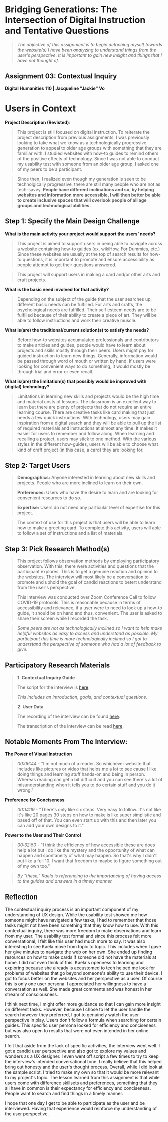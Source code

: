 # Bridging Generations: The Intersection of Digital Instruction and Tentative Questions

> *The objective of this assignment is to begin detaching myself towards the website(s) I have been analyzing to understand things from the user's perspective. It is important to gain new insight and things that I have not thought of.*
 
## Assignment 03: Contextual Inquiry ##
__Digital Humanities 110 | Jacqueline "Jackie" Vo__

# Users in Context #

**Project Description (Revisted)**: 

> This project is still focused on digital instruction. To reiterate the project description from previous assignments, I was previously looking to take what we know as a technologically progressive generation to appeal to older age groups with something that they are familiar with. I studied websites with how-to guides to remind others of the positive effects of technology. Since I was not able to conduct my usability test with someone from an older age group, I asked one of my peers to be a participant. 

> Since then, I realized even though my generation is seen to be technolgically progressive, there are still many people who are not as tech-savvy. **People have different inclinations and so, by helping websites and information more accessible, I will then better be able to create inclusive spaces that will overlook people of all age groups and technological abilities.**

## **Step 1: Specify the Main Design Challenge** ##
**What is the main activity your project would support the users’ needs?**

> This project is aimed to support users in being able to navigate across a website containing how-to guides (ex. wikiHow, For Dummies, etc.) Since these websites are usually at the top of search results for how-to questions, it is important to promote and ensure accessibility as people attempt to get their questions answered. 

> This project will support users in making a card and/or other arts and craft projects.

**What is the basic need involved for that activity?**

> Depending on the subject of the guide that the user searches up, different basic needs can be fulfilled. For arts and crafts, the psychological needs are fulfilled. Their self esteem needs are to be fulfilled because of their ability to create a piece of art. They will be able to follow instructions and work their creative muscle.

**What is(are) the traditional/current solution(s) to satisfy the needs?**

> Before how-to websites accumulated professionals and contributors to make articles and guides, people would have to learn about projects and skills mostly through their peers. Users might pay for guided instruction to learn new things. Generally, information would be passed through word of mouth or written by hand. If users were looking for convenient ways to do something, it would mostly be through trial and error or even recall. 

**What is(are) the limitation(s) that possibly would be improved with (digital) technology?**

> Limitations in learning new skills and projects would be the high time and material costs of lessons. The classroom is an excellent way to learn but there are plenty of projects that do not require an entire learning course. There are creative tasks like card making that just needs a few quick instructions. With technology, users may gain inspiration from a digital search and they will be able to pull up the list of required materials and instructions at almost any time. It makes it easier for users to remember and follow along.
> When learning and recalling a project, users may stick to one method. With the various styles in the different how-guides, users will be able to choose what kind of craft project (in this case, a card) they are looking for. 
## **Step 2: Target Users** ##

> **Demographics:** Anyone interested in learning about new skills and projects. People who are more inclined to learn on their own.
> 
> **Preferences:** Users who have the desire to learn and are looking for convenient resources to do so.
> 
> **Expertise:** Users do not need any particular level of expertise for this project.

> The context of use for this project is that users will be able to learn how to make a greeting card. To complete this activity, users will able to follow a set of instructions and a list of materials.

## **Step 3: Pick Research Method(s)** ##

> This project follows observation methods by employing participatory observation. With this, there were activities and questions that the participant explores. This is to get a genuine reaction and opinion to the websites. The interview will most likely be a conversation to promote and uphold the goal of candid reactions to betert understand from the user's perspective.
> 
> This interview was conducted over Zoom Conference Call to follow COVID-19 protocols. This is reasonable because in terms of accessibility and relevance, if a user were to need to look up a how-to guide, it should be on hand and thus, convenient. 
> The user is asked to share their screen while I recorded the task. 

> *Some peers are not as technologically inclined so I want to help make helpful websites as easy to access and understand as possible. My participant this time is more technologically inclined so I got to understand the perspective of someone who had a lot of feedback to give.*

## **Participatory Research Materials** ##
> **1. Contextual Inquiry Guide**
> 
> The script for the interview is [here](https://docs.google.com/document/d/1V3MiieThGWDt5c4Blm-cBfNHTwEywLLlgbrbytGKTVI/edit?usp=sharing).
> 
> *This includes an introduction, goals, and contextual questions.*

> **2. User Data**
> 
> The recording of the interview can be found [here](https://drive.google.com/file/d/1lnoH_zhEBZ7M-rzjhvZn-osuFFTmpsG3/view?usp=sharing).
> 
> The transcription of the interview can be read [here](https://docs.google.com/document/d/1V3MiieThGWDt5c4Blm-cBfNHTwEywLLlgbrbytGKTVI/edit?usp=sharing).

## **Notable Moments From The Interview:**

**The Power of Visual Instruction**
> *00:06:44* - "I'm not much of a reader. So whichever website that includes like pictures or video that helps me a lot to see cause I like doing things and learning stuff hands-on and being in person. Whereas reading can get a bit difficult and you can see there's a lot of misunderstanding when it tells you to do certain stuff and you do it wrong."

**Preference for Conciseness**
> *00:14:19* - "There's only like six steps. Very easy to follow. It's not like it's like 20 pages 30 steps on how to make is like super simplistic and based off of that. You can even start up with this and then later you can add your own designs to it."

**Power to the User and Their Control**
> *00:32:50* - "I think the efficiency of how accessible these are does help a lot but I do like the mystery and the opportunity of what can happen and spontaneity of what may happen. So that's why I didn't put like a full 10. I want that freedom to maybe to figure something out of my own too."

> *By "these," Kaela is referencing to the importancing of having access to the guides and answers in a timely manner.*

## Reflection ##
The contextual inquiry process is an important component of my understanding of UX design. While the usability test showed me how someone might have navigated a few tasks, I had to remember that those tasks might not have been something that they know how to use. With this contextual inquiry, there was more freedom to make observations and learn from my user. The usability test formal and since this process felt more conversational, I felt like this user had much more to say. It was also interesting to see Kaela move from topic to topic. This includes when I gave her give minutes to navigate the web on her own. She ended up finding resources on how to make cards if someone did not have the materials at home. I did not even think of this. Kaela's openness to learning and exploring because she already is accustomed to tech helped me look for problems of websites that go beyond someone's ability to use their device. I got to focus better on the websites and her perspective as a user. Of course this is only one user persona. I appreciated her willingness to have a conversation as well. She made great comments and was honest in her stream of consciousness.

I think next time, I might offer more guidance so that I can gain more insight on different tasks. However, because I chose to let the user handle the search however they preferred, I got to genuinely watch the user perspective in play. Users don't follow a formula when searching for certain guides. This specific user persona looked for efficiency and conciseness but was also open to results that were not even intended in her online search.

I felt that aside from the lack of specific activities, the interview went well. I got a candid user perspective and also got to explore my values and wonders as a UX designer. I even went off script a few times to try to keep the interview's intended conversational tone. I really believe that this helped bring out honesty and the user's thought process. Overall, while I did look at the sample script, I tried to make my own so that it would be more relevant to my project's topic. The lesson learned from this assignment is that while users come with difference skillsets and preferences, something that they all have in common is their expectancy for efficiency and conciseness. People want to search and find things in a timely manner.

I hope that one day I get to be able to participate as the user and be interviewed. Having that experience would reinforce my understanding of the user perspective.
